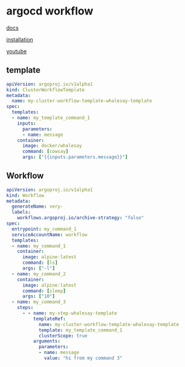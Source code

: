 # argocd workflow

[docs](https://argoproj.github.io/argo-workflows/workflow-concepts/)

[installation](https://argoproj.github.io/argo-workflows/installation/)

[youtube](https://www.youtube.com/watch?v=UMaivwrAyTA)



## template
```yaml
apiVersion: argoproj.io/v1alpha1
kind: ClusterWorkflowTemplate
metadata:
  name: my-cluster-workflow-template-whalesay-template
spec:
  templates:
  - name: my_template_command_1
    inputs:
      parameters:
      - name: message
    container:
      image: docker/whalesay
      command: [cowsay]
      args: ["{{inputs.parameters.message}}"]
```


## Workflow
```yaml
apiVersion: argoproj.io/v1alpha1
kind: Workflow
metadata:
  generateName: very-
  labels:
    workflows.argoproj.io/archive-strategy: "false"
spec:
  entrypoint: my_command_1
  serviceAccountName: workflow
  templates:
  - name: my_command_1
    container:
      image: alpine:latest
      command: [ls]
      args: ["-l"]
  - name: my_command_2
    container:
      image: alpine:latest
      command: [sleep]
      args: ["10"]
  - name: my_command_3
    steps:
      - - name: my-step-whalesay-template
          templateRef:
            name: my-cluster-workflow-template-whalesay-template
            template: my_template_command_1
            clusterScope: true
          arguments:
            parameters:
            - name: message
              value: "hi from my command 3"
```
